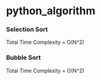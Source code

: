 # python_algorithm

<h3>Selection Sort</h3>
<p>Total Time Complexity = O(N^2)</p>

<h3>Bubble Sort</h3>
<p>Total Time Complexity = O(N^2)</p>
